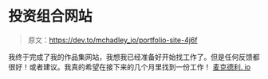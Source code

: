 # 投资组合网站

> 原文：<https://dev.to/mchadley_io/portfolio-site-4j6f>

我终于完成了我的作品集网站，我想我已经准备好开始找工作了。但是任何反馈都很好！或者建议。我真的希望在接下来的几个月里找到一份工作！
[麦克德利. io](http://www.mchadley.io)